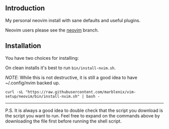 Introduction
------------

My personal neovim install with sane defaults and useful plugins.

Neovim users please see the [neovim](https://github.com/marblenix/vim-setup/tree/neovim) branch.

Installation
------------

You have two choices for installing:

On clean installs it's best to run `bin/install-nvim.sh`.

*NOTE*: While this is not destructive, it is still a good idea to have ~/.config/nvim backed up.

    curl -sL "https://raw.githubusercontent.com/marblenix/vim-setup/neovim/bin/install-nvim.sh" | bash -

----

P.S. It is always a good idea to double check that the script you
download is the script you want to run. Feel free to expand on the
commands above by downloading the file first before running the shell
script.
